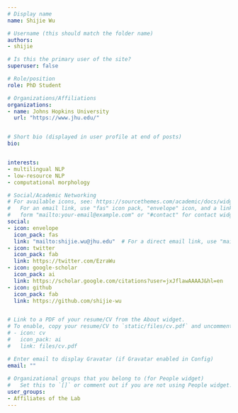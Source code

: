 ```yaml
---
# Display name
name: Shijie Wu

# Username (this should match the folder name)
authors:
- shijie

# Is this the primary user of the site?
superuser: false

# Role/position
role: PhD Student

# Organizations/Affiliations
organizations:
- name: Johns Hopkins University
  url: "https://www.jhu.edu/"


# Short bio (displayed in user profile at end of posts)
bio: 


interests:
- multilingual NLP
- low-resource NLP
- computational morphology

# Social/Academic Networking
# For available icons, see: https://sourcethemes.com/academic/docs/widgets/#icons
#   For an email link, use "fas" icon pack, "envelope" icon, and a link in the
#   form "mailto:your-email@example.com" or "#contact" for contact widget.
social:
- icon: envelope
  icon_pack: fas
  link: "mailto:shijie.wu@jhu.edu"  # For a direct email link, use "mailto:test@example.org".
- icon: twitter
  icon_pack: fab
  link: https://twitter.com/EzraWu
- icon: google-scholar
  icon_pack: ai
  link: https://scholar.google.com/citations?user=jxJflawAAAAJ&hl=en
- icon: github
  icon_pack: fab
  link: https://github.com/shijie-wu


# Link to a PDF of your resume/CV from the About widget.
# To enable, copy your resume/CV to `static/files/cv.pdf` and uncomment the lines below.  
# - icon: cv
#   icon_pack: ai
#   link: files/cv.pdf 

# Enter email to display Gravatar (if Gravatar enabled in Config)
email: ""
  
# Organizational groups that you belong to (for People widget)
#   Set this to `[]` or comment out if you are not using People widget.  
user_groups:
- Affiliates of the Lab
---
```



